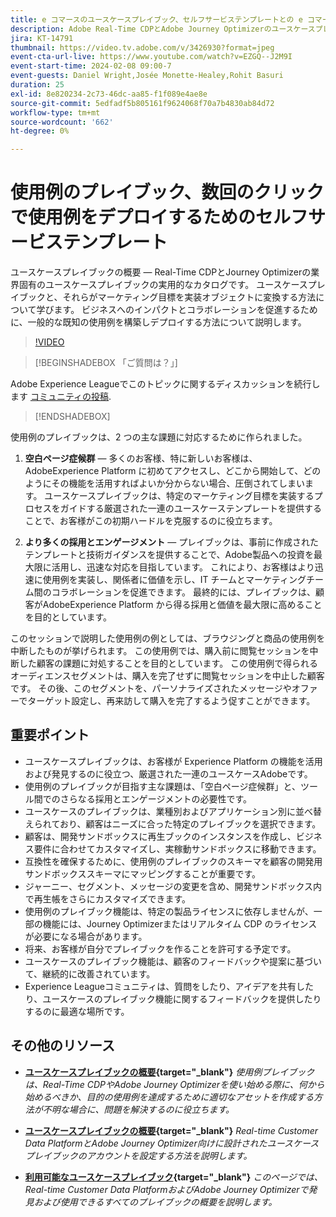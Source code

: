 ```yaml
---
title: e コマースのユースケースプレイブック、セルフサービステンプレートとの e コマースエンゲージメントを強化し、e コマースのユースケースを数回のクリックでデプロイできます。
description: Adobe Real-Time CDPとAdobe Journey Optimizerのユースケースプレイブックを簡単にデプロイし、e コマースの顧客エンゲージメントを改善する可能性のあるロックを解除する方法を説明します。
jira: KT-14791
thumbnail: https://video.tv.adobe.com/v/3426930?format=jpeg
event-cta-url-live: https://www.youtube.com/watch?v=EZGQ--J2M9I
event-start-time: 2024-02-08 09:00-7
event-guests: Daniel Wright,Josée Monette-Healey,Rohit Basuri
duration: 25
exl-id: 8e820234-2c73-46dc-aa85-f1f089e4ae8e
source-git-commit: 5edfadf5b805161f9624068f70a7b4830ab84d72
workflow-type: tm+mt
source-wordcount: '662'
ht-degree: 0%

---
```


# 使用例のプレイブック、数回のクリックで使用例をデプロイするためのセルフサービステンプレート

ユースケースプレイブックの概要 — Real-Time CDPとJourney Optimizerの業界固有のユースケースプレイブックの実用的なカタログです。 ユースケースプレイブックと、それらがマーケティング目標を実装オブジェクトに変換する方法について学びます。 ビジネスへのインパクトとコラボレーションを促進するために、一般的な既知の使用例を構築しデプロイする方法について説明します。

>[!VIDEO](https://video.tv.adobe.com/v/3426930/?quality=12&learn=on)

>[!BEGINSHADEBOX 「ご質問は？」]

Adobe Experience Leagueでこのトピックに関するディスカッションを続行します [コミュニティの投稿](https://experienceleaguecommunities.adobe.com/t5/adobe-experience-platform/experience-league-live-post-session-discussion-use-case/m-p/651643#M488).

>[!ENDSHADEBOX]

使用例のプレイブックは、2 つの主な課題に対応するために作られました。

1. **空白ページ症候群**  — 多くのお客様、特に新しいお客様は、AdobeExperience Platform に初めてアクセスし、どこから開始して、どのようにその機能を活用すればよいか分からない場合、圧倒されてしまいます。 ユースケースプレイブックは、特定のマーケティング目標を実装するプロセスをガイドする厳選された一連のユースケーステンプレートを提供することで、お客様がこの初期ハードルを克服するのに役立ちます。

1. **より多くの採用とエンゲージメント**  — プレイブックは、事前に作成されたテンプレートと技術ガイダンスを提供することで、Adobe製品への投資を最大限に活用し、迅速な対応を目指しています。  これにより、お客様はより迅速に使用例を実装し、関係者に価値を示し、IT チームとマーケティングチーム間のコラボレーションを促進できます。  最終的には、プレイブックは、顧客がAdobeExperience Platform から得る採用と価値を最大限に高めることを目的としています。

このセッションで説明した使用例の例としては、ブラウジングと商品の使用例を中断したものが挙げられます。 この使用例では、購入前に閲覧セッションを中断した顧客の課題に対処することを目的としています。 この使用例で得られるオーディエンスセグメントは、購入を完了せずに閲覧セッションを中止した顧客です。 その後、このセグメントを、パーソナライズされたメッセージやオファーでターゲット設定し、再来訪して購入を完了するよう促すことができます。

## 重要ポイント

* ユースケースプレイブックは、お客様が Experience Platform の機能を活用および発見するのに役立つ、厳選された一連のユースケースAdobeです。
* 使用例のプレイブックが目指す主な課題は、「空白ページ症候群」と、ツール間でのさらなる採用とエンゲージメントの必要性です。
* ユースケースのプレイブックは、業種別およびアプリケーション別に並べ替えられており、顧客はニーズに合った特定のプレイブックを選択できます。
* 顧客は、開発サンドボックスに再生ブックのインスタンスを作成し、ビジネス要件に合わせてカスタマイズし、実稼動サンドボックスに移動できます。
* 互換性を確保するために、使用例のプレイブックのスキーマを顧客の開発用サンドボックススキーマにマッピングすることが重要です。
* ジャーニー、セグメント、メッセージの変更を含め、開発サンドボックス内で再生帳をさらにカスタマイズできます。
* 使用例のプレイブック機能は、特定の製品ライセンスに依存しませんが、一部の機能には、Journey Optimizerまたはリアルタイム CDP のライセンスが必要になる場合があります。
* 将来、お客様が自分でプレイブックを作ることを許可する予定です。
* ユースケースのプレイブック機能は、顧客のフィードバックや提案に基づいて、継続的に改善されています。
* Experience Leagueコミュニティは、質問をしたり、アイデアを共有したり、ユースケースのプレイブック機能に関するフィードバックを提供したりするのに最適な場所です。

## その他のリソース

* **[ユースケースプレイブックの概要](https://experienceleague.adobe.com/docs/experience-platform/use-case-playbooks/playbooks/overview.html){target="_blank"}**
  *使用例プレイブックは、Real-Time CDPやAdobe Journey Optimizerを使い始める際に、何から始めるべきか、目的の使用例を達成するために適切なアセットを作成する方法が不明な場合に、問題を解決するのに役立ちます。*

* **[ユースケースプレイブックの概要](https://experienceleague.adobe.com/docs/experience-platform/use-case-playbooks/playbooks/get-started.html?lang=ja){target="_blank"}**
  *Real-time Customer Data PlatformとAdobe Journey Optimizer向けに設計されたユースケースプレイブックのアカウントを設定する方法を説明します。*

* **[利用可能なユースケースプレイブック](https://experienceleague.adobe.com/docs/experience-platform/use-case-playbooks/playbooks/playbooks-list.html?lang=ja){target="_blank"}**
  *このページでは、Real-time Customer Data PlatformおよびAdobe Journey Optimizerで発見および使用できるすべてのプレイブックの概要を説明します。*